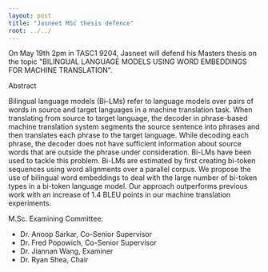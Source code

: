 ```yaml
---
layout: post
title: "Jasneet MSc thesis defence"
root: ../../
---
```

On May 19th 2pm in TASC1 9204, Jasneet will defend his Masters thesis on the topic "BILINGUAL LANGUAGE MODELS USING WORD EMBEDDINGS FOR MACHINE TRANSLATION".

Abstract

Bilingual language models (Bi-LMs) refer to language models over pairs of words in source and target languages in a machine translation task. When translating from source to target language, the decoder in phrase-based machine translation system segments the source sentence into phrases and then translates each phrase to the target language. While decoding each phrase, the decoder does not have sufficient information about source words that are outside the phrase under consideration. Bi-LMs have been used to tackle this problem. Bi-LMs are estimated by first creating bi-token sequences using word alignments over a parallel corpus. We propose the use of bilingual word embeddings to deal with the large number of bi-token types in a bi-token language model. Our approach outperforms previous work with an increase of 1.4 BLEU points in our machine translation experiments.
 
M.Sc. Examining Committee:

* Dr. Anoop Sarkar, Co-Senior Supervisor
* Dr. Fred Popowich, Co-Senior Supervisor
* Dr. Jiannan Wang, Examiner
* Dr. Ryan Shea, Chair

